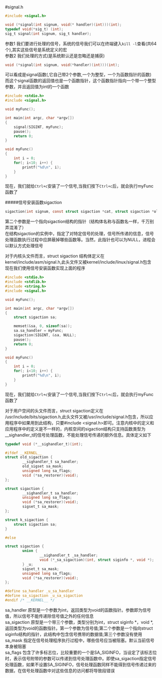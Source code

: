 #signal.h
```c
#include <signal.h>

void (*signal(int signum, void(* handler)(int)))(int);
typedef void(*sig_t) (int);
sig_t signal(int signum, sig_t handler);
```
参数1   我们要进行处理的信号，系统的信号我们可以在终端键入`kill -l`查看(共64个),其实这些信号是系统定义的宏     
参数2   我们处理的方式(是系统默认还是忽略还是捕获)       
```c
void (*signal(int signum, void(*handler)(int)))(int);
```
可以看成是signal函数(,它自己带2个参数,一个为整型，一个为函数指针的函数)          
而这个signal函数的返回值也是一个函数指针，这个函数指针指向一个带一个整型参数，并且返回值为int的一个函数
```c
#include <stdio.h>
#include <signal.h>

void myFunc();

int main(int argc, char *argv[])
{
	signal(SIGINT, myFunc);
	pause();
	return 0;
}

void myFunc()
{
	int i = 0;
	for(; i<10; i++) {
		printf("%d\n", i);
	}
}
```
现在，我们就给`Ctrl+c`安装了一个信号,当我们按下`Ctrl+c`后，就会执行myFunc函数了

#####信号安装函数sigaction
```c
sigaction(int signum, const struct sigaction *cat, struct sigaction *oldact);
```
第二个参数是一个指向sigaction结构的指针（结构体名称与函数名一样，千万别弄混淆了）       
在结构sigaction的实例中，指定了对特定信号的处理，信号所传递的信息，信号处理函数执行过程中应屏蔽掉哪些函数等。当然，此指针也可以为NULL，进程会以默认方式处理信号  

对于内核头文件而言，struct sigaction 结构体定义在kernel/include/asm/signal.h,此头文件又被kernel/include/linux/signal.h包含           
现在我们使用信号安装函数实现上面的程序
```c
#include <stdio.h>
#include <stdlib.h>
#include <string.h>
#include <signal.h>

void myFunc();

int main(int argc, char *argv[])
{
	struct sigaction sa;

	memset(&sa, 0, sizeof(sa));
	sa.sa_handler = myFunc;
	sigaction(SIGINT, &sa, NULL);
	pause();
	return 0;
}

void myFunc()
{
	int i = 0;
	for(; i<10; i++) {
		printf("%d\n", i);
	}
}
```
现在，我们就给`Ctrl+c`安装了一个信号,当我们按下`Ctrl+c`后，就会执行myFunc函数了        

对于用户空间的头文件而言，struct sigaction定义在 /usr/include/bits/sigaction.h,此头文件又被/usr/include/signal.h包含，所以应用程序中如果用到此结构，只要#include <signal.h>即可。注意内核中的定义和应用程序中的定义是不一样的，内核空间的sigaction结构只支持函数类型为 __sighandler_t的信号处理函数，不能处理信号传递的额外信息。具体定义如下
```c
typedef void (*__sighandler_t)(int);

#ifdef __KERNEL__
struct old_sigaction {
		__sighandler_t sa_handler;
		old_sigset sa_mask;
		unsigned long sa_flags;
		void (*sa_restorer)(void);
};

struct sigaction {
		__sighandler_t sa_handler;
		unsigned long sa_flags;
		void (*sa_restorer)(void);
		sigset_t sa_mask;
};

struct k_sigaction {
	struct sigaction sa;
}

#else

struct sigaction {
		union {
				__sighandler_t _sa_handler;
				void (*_sa_sigaction)(int, struct siginfo *, void *);
		} _u;
		sigset_t sa_mask;
		unsigned long sa_flags;
		void (*sa_restorer)(void);
};

#define sa_handler _u_sa_handler
#define sa_sigaction _u_sa_sigaction
#endif /* __KERNEL__ */
```
sa_handler   原型是一个参数为int，返回类型为void的函数指针。参数即为信号值，所以信号不能传递除信号值之外的任何信息        
sa_sigaction 原型是一个带三个参数，类型分别为int，struct siginfo *，void *,返回类型为void的函数指针。第一个参数为信号值;第二个参数是一个指向struct siginfo结构的指针，此结构中包含信号携带的数据值;第三个参数没有使用       
sa_mask     指定在信号处理程序执行过程中，哪些信号应当被阻塞。默认当前信号本身被阻塞     
sa_flags    包含了许多标志位，比较重要的一个是SA_SIGINFO，当设定了该标志位时，表示信号附带的参数可以传递到信号处理函数中。即使sa_sigaction指定信号处理函数，如果不设置SA_SIGINFO，信号处理函数同样不能得到信号传递过来的数据，在信号处理函数中对这些信息的访问都将导致段错误        
